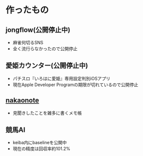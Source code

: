 # 作ったもの
## jongflow(公開停止中)
- 麻雀何切るSNS
- 全く流行らなかったので公開停止
## 愛姫カウンター(公開停止中)
- パチスロ『いろはに愛姫』専用設定判別iOSアプリ
- 現在Apple Developer Programの期限が切れているので公開停止
## [nakaonote](https://www.nakaonote.com/)
- 見聞きしたことを雑多に書くメモ帳
## 競馬AI
- keiba内にbaselineを公開中
- 現在の精度は回収率約101.2%